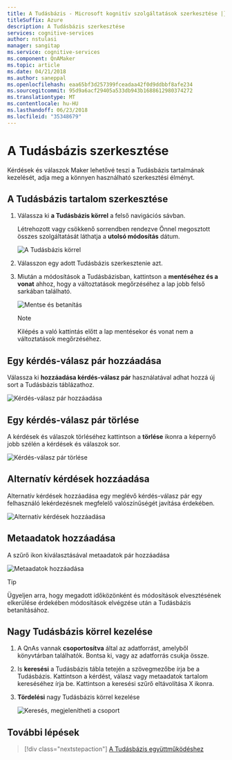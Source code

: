 ```yaml
---
title: A Tudásbázis - Microsoft kognitív szolgáltatások szerkesztése |} Microsoft Docs
titleSuffix: Azure
description: A Tudásbázis szerkesztése
services: cognitive-services
author: nstulasi
manager: sangitap
ms.service: cognitive-services
ms.component: QnAMaker
ms.topic: article
ms.date: 04/21/2018
ms.author: saneppal
ms.openlocfilehash: eaa65bf3d257399fceadaa42f0d9ddbbf8afe234
ms.sourcegitcommit: 95d9a6acf29405a533db943b1688612980374272
ms.translationtype: MT
ms.contentlocale: hu-HU
ms.lasthandoff: 06/23/2018
ms.locfileid: "35348679"
---
```

# <a name="edit-a-knowledge-base"></a>A Tudásbázis szerkesztése

Kérdések és válaszok Maker lehetővé teszi a Tudásbázis tartalmának kezelését, adja meg a könnyen használható szerkesztési élményt.

## <a name="edit-your-knowledge-base-content"></a>A Tudásbázis tartalom szerkesztése

1.  Válassza ki **a Tudásbázis körrel** a felső navigációs sávban. 

    Létrehozott vagy csökkenő sorrendben rendezve Önnel megosztott összes szolgáltatását láthatja a **utolsó módosítás** dátum.

    ![A Tudásbázis körrel](../media/qnamaker-how-to-edit-kb/my-kbs.png)

2. Válasszon egy adott Tudásbázis szerkesztenie azt.

3. Miután a módosítások a Tudásbázisban, kattintson a **mentéséhez és a vonat** ahhoz, hogy a változtatások megőrzéséhez a lap jobb felső sarkában található.    

    ![Mentse és betanítás](../media/qnamaker-how-to-edit-kb/save-and-train.png)

    >[!NOTE]
    Kilépés a való kattintás előtt a lap mentésekor és vonat nem a változtatások megőrzéséhez.

## <a name="add-a-qna-pair"></a>Egy kérdés-válasz pár hozzáadása

Válassza ki **hozzáadása kérdés-válasz pár** használatával adhat hozzá új sort a Tudásbázis táblázathoz.

![Kérdés-válasz pár hozzáadása](../media/qnamaker-how-to-edit-kb/add-qnapair.png)

## <a name="delete-a-qna-pair"></a>Egy kérdés-válasz pár törlése

A kérdések és válaszok törléséhez kattintson a **törlése** ikonra a képernyő jobb szélén a kérdések és válaszok sor.

![Kérdés-válasz pár törlése](../media/qnamaker-how-to-edit-kb/delete-qnapair.png)

## <a name="add-alternate-questions"></a>Alternatív kérdések hozzáadása

Alternatív kérdések hozzáadása egy meglévő kérdés-válasz pár egy felhasználó lekérdezésnek megfelelő valószínűségét javítása érdekében.

![Alternatív kérdések hozzáadása](../media/qnamaker-how-to-edit-kb/add-alternate-question.png)

## <a name="add-metadata"></a>Metaadatok hozzáadása


A szűrő ikon kiválasztásával metaadatok pár hozzáadása

![Metaadatok hozzáadása](../media/qnamaker-how-to-edit-kb/add-metadata.png)

> [!TIP]
> Ügyeljen arra, hogy megadott időközönként és módosítások elvesztésének elkerülése érdekében módosítások elvégzése után a Tudásbázis betanításához.

## <a name="manage-large-knowledge-bases"></a>Nagy Tudásbázis körrel kezelése

1. A QnAs vannak **csoportosítva** által az adatforrást, amelyből könyvtárban találhatók. Bontsa ki, vagy az adatforrás csukja össze.
2. Is **keresési** a Tudásbázis tábla tetején a szövegmezőbe írja be a Tudásbázis. Kattintson a kérdést, válasz vagy metaadatok tartalom kereséséhez írja be. Kattintson a keresési szűrő eltávolítása X ikonra.
3. **Tördelési** nagy Tudásbázis körrel kezelése

    ![Keresés, megjelenítheti a csoport](../media/qnamaker-how-to-edit-kb/search-paginate-group.png)

## <a name="next-steps"></a>További lépések

> [!div class="nextstepaction"]
> [A Tudásbázis együttműködéshez](./collaborate-knowledge-base.md)
